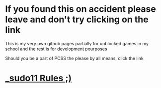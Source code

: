 # If you found this on accident please leave and don't try clicking on the link
This is my very own github pages partially for unblocked games in my school and the rest is for development pourposes

Should you be a part of PCSS the please by all means, click the link

# [ _sudo11 Rules ;)](ruppke.gihub.io)
